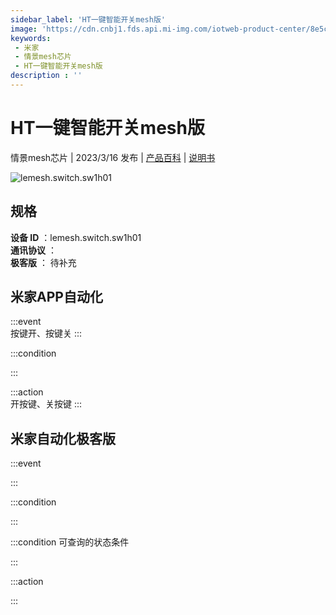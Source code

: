 ```yaml
---
sidebar_label: 'HT一键智能开关mesh版'
image: 'https://cdn.cnbj1.fds.api.mi-img.com/iotweb-product-center/8e5c5189af55982cb3f3c2aec44030d4_1669183394711.png?GalaxyAccessKeyId=AKVGLQWBOVIRQ3XLEW&Expires=9223372036854775807&Signature=oPG9kOqtR6gdpnCRDX1T3KFmKsU='
keywords: 
 - 米家
 - 情景mesh芯片
 - HT一键智能开关mesh版
description : ''
---
```

# HT一键智能开关mesh版

情景mesh芯片 | 2023/3/16 发布 | [产品百科](https://home.mi.com/webapp/content/baike/product/index.html?model=lemesh.switch.sw1h01/) | [说明书](https://home.mi.com/views/introduction.html?model=lemesh.switch.sw1h01&region=cn)

![lemesh.switch.sw1h01](https://cdn.cnbj1.fds.api.mi-img.com/iotweb-product-center/8e5c5189af55982cb3f3c2aec44030d4_1669183394711.png?GalaxyAccessKeyId=AKVGLQWBOVIRQ3XLEW&Expires=9223372036854775807&Signature=oPG9kOqtR6gdpnCRDX1T3KFmKsU=)

## 规格  
> 
**设备 ID** ：lemesh.switch.sw1h01  
**通讯协议** ：  
**极客版**  ： 待补充 


## 米家APP自动化  

:::event  
按键开、按键关
:::

:::condition  

:::

:::action   
开按键、关按键
:::

## 米家自动化极客版  

:::event  

:::

:::condition  

:::

:::condition 可查询的状态条件  

:::

:::action  

:::

        
